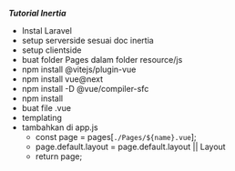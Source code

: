 **_Tutorial Inertia_**

-   Instal Laravel
-   setup serverside sesuai doc inertia
-   setup clientside
-   buat folder Pages dalam folder resource/js
- npm install @vitejs/plugin-vue
- npm install vue@next
-  npm install -D @vue/compiler-sfc
- npm install
- buat file .vue
- templating
- tambahkan di app.js 
  * const page = pages[`./Pages/${name}.vue`];
  * page.default.layout = page.default.layout || Layout
  * return page;

